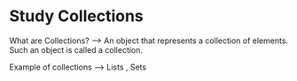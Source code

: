 # Study Collections

What are Collections?
--> An object that represents a collection of elements. Such an object is called a collection.

Example of collections --> Lists , Sets 